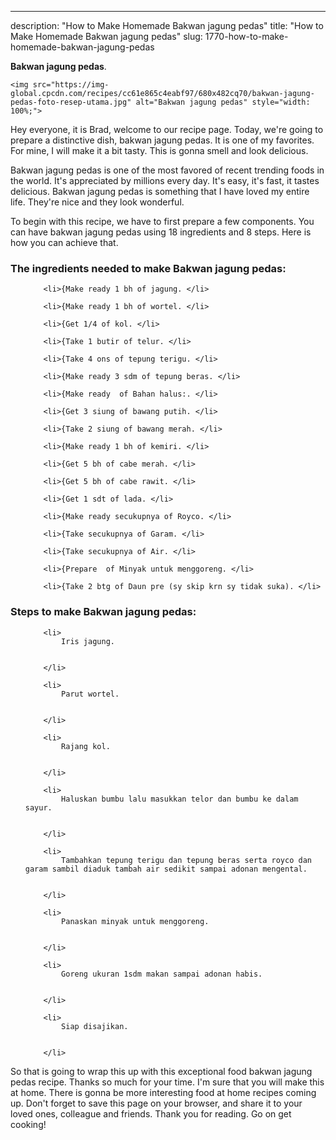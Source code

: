 ---
description: "How to Make Homemade Bakwan jagung pedas"
title: "How to Make Homemade Bakwan jagung pedas"
slug: 1770-how-to-make-homemade-bakwan-jagung-pedas

<p>
	<strong>Bakwan jagung pedas</strong>. 
	
</p>
<p>
	
	<img src="https://img-global.cpcdn.com/recipes/cc61e865c4eabf97/680x482cq70/bakwan-jagung-pedas-foto-resep-utama.jpg" alt="Bakwan jagung pedas" style="width: 100%;">
	
	
</p>
<p>
	Hey everyone, it is Brad, welcome to our recipe page. Today, we're going to prepare a distinctive dish, bakwan jagung pedas. It is one of my favorites. For mine, I will make it a bit tasty. This is gonna smell and look delicious.
</p>
	
<p>
	
</p>
<p>
	Bakwan jagung pedas is one of the most favored of recent trending foods in the world. It's appreciated by millions every day. It's easy, it's fast, it tastes delicious. Bakwan jagung pedas is something that I have loved my entire life. They're nice and they look wonderful.
</p>

<p>
To begin with this recipe, we have to first prepare a few components. You can have bakwan jagung pedas using 18 ingredients and 8 steps. Here is how you can achieve that.
</p>

<h3>The ingredients needed to make Bakwan jagung pedas:</h3>

<ol>
	
		<li>{Make ready 1 bh of jagung. </li>
	
		<li>{Make ready 1 bh of wortel. </li>
	
		<li>{Get 1/4 of kol. </li>
	
		<li>{Take 1 butir of telur. </li>
	
		<li>{Take 4 ons of tepung terigu. </li>
	
		<li>{Make ready 3 sdm of tepung beras. </li>
	
		<li>{Make ready  of Bahan halus:. </li>
	
		<li>{Get 3 siung of bawang putih. </li>
	
		<li>{Take 2 siung of bawang merah. </li>
	
		<li>{Make ready 1 bh of kemiri. </li>
	
		<li>{Get 5 bh of cabe merah. </li>
	
		<li>{Get 5 bh of cabe rawit. </li>
	
		<li>{Get 1 sdt of lada. </li>
	
		<li>{Make ready secukupnya of Royco. </li>
	
		<li>{Take secukupnya of Garam. </li>
	
		<li>{Take secukupnya of Air. </li>
	
		<li>{Prepare  of Minyak untuk menggoreng. </li>
	
		<li>{Take 2 btg of Daun pre (sy skip krn sy tidak suka). </li>
	
</ol>
<p>
	
</p>

<h3>Steps to make Bakwan jagung pedas:</h3>

<ol>
	
		<li>
			Iris jagung.
			
			
		</li>
	
		<li>
			Parut wortel.
			
			
		</li>
	
		<li>
			Rajang kol.
			
			
		</li>
	
		<li>
			Haluskan bumbu lalu masukkan telor dan bumbu ke dalam sayur.
			
			
		</li>
	
		<li>
			Tambahkan tepung terigu dan tepung beras serta royco dan garam sambil diaduk tambah air sedikit sampai adonan mengental.
			
			
		</li>
	
		<li>
			Panaskan minyak untuk menggoreng.
			
			
		</li>
	
		<li>
			Goreng ukuran 1sdm makan sampai adonan habis.
			
			
		</li>
	
		<li>
			Siap disajikan.
			
			
		</li>
	
</ol>

<p>
	
</p>

<p>
	So that is going to wrap this up with this exceptional food bakwan jagung pedas recipe. Thanks so much for your time. I'm sure that you will make this at home. There is gonna be more interesting food at home recipes coming up. Don't forget to save this page on your browser, and share it to your loved ones, colleague and friends. Thank you for reading. Go on get cooking!
</p>
